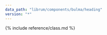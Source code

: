 ```yaml
---
data_path: "librum/components/bulma/heading"
version: "*"
---
```


{% include reference/class.md %}
